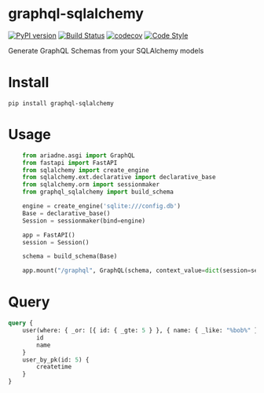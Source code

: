 # graphql-sqlalchemy

[![PyPI version](https://badge.fury.io/py/graphql-sqlalchemy.svg)](https://badge.fury.io/py/graphql-sqlalchemy)
[![Build Status](https://travis-ci.com/gzzo/graphql-sqlalchemy.svg?branch=master)](https://travis-ci.com/gzzo/graphql-sqlalchemy)
[![codecov](https://codecov.io/gh/gzzo/graphql-sqlalchemy/branch/master/graph/badge.svg)](https://codecov.io/gh/gzzo/graphql-sqlalchemy)
[![Code Style](https://img.shields.io/badge/code%20style-black-000000.svg)](https://github.com/ambv/black)

Generate GraphQL Schemas from your SQLAlchemy models

# Install

```
pip install graphql-sqlalchemy
```

# Usage

```python
    from ariadne.asgi import GraphQL
    from fastapi import FastAPI
    from sqlalchemy import create_engine
    from sqlalchemy.ext.declarative import declarative_base
    from sqlalchemy.orm import sessionmaker
    from graphql_sqlalchemy import build_schema

    engine = create_engine('sqlite:///config.db')
    Base = declarative_base()
    Session = sessionmaker(bind=engine)

    app = FastAPI()
    session = Session()

    schema = build_schema(Base)

    app.mount("/graphql", GraphQL(schema, context_value=dict(session=session)))
```

# Query

```graphql
query {
    user(where: { _or: [{ id: { _gte: 5 } }, { name: { _like: "%bob%" } }] }) {
        id
        name
    }
    user_by_pk(id: 5) {
        createtime
    }
}
```

